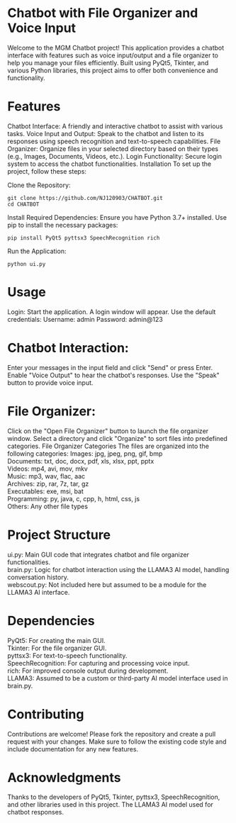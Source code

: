 # Chatbot with File Organizer and Voice Input
Welcome to the MGM Chatbot project! This application provides a chatbot interface with features such as voice input/output and a file organizer to help you manage your files efficiently. Built using PyQt5, Tkinter, and various Python libraries, this project aims to offer both convenience and functionality.

# Features
Chatbot Interface: A friendly and interactive chatbot to assist with various tasks.
Voice Input and Output: Speak to the chatbot and listen to its responses using speech recognition and text-to-speech capabilities.
File Organizer: Organize files in your selected directory based on their types (e.g., Images, Documents, Videos, etc.).
Login Functionality: Secure login system to access the chatbot functionalities.
Installation
To set up the project, follow these steps:

Clone the Repository:
```
git clone https://github.com/NJ120903/CHATBOT.git
cd CHATBOT
```
Install Required Dependencies:
Ensure you have Python 3.7+ installed. Use pip to install the necessary packages:

```
pip install PyQt5 pyttsx3 SpeechRecognition rich
```
Run the Application:
```
python ui.py
```

# Usage

Login: Start the application. A login window will appear. Use the default credentials:
Username: admin
Password: admin@123

# Chatbot Interaction:

Enter your messages in the input field and click "Send" or press Enter.
Enable "Voice Output" to hear the chatbot's responses.
Use the "Speak" button to provide voice input.

# File Organizer:

Click on the "Open File Organizer" button to launch the file organizer window.
Select a directory and click "Organize" to sort files into predefined categories.
File Organizer Categories
The files are organized into the following categories:
Images: jpg, jpeg, png, gif, bmp <br>
Documents: txt, doc, docx, pdf, xls, xlsx, ppt, pptx <br>
Videos: mp4, avi, mov, mkv <br>
Music: mp3, wav, flac, aac <br>
Archives: zip, rar, 7z, tar, gz <br>
Executables: exe, msi, bat <br>
Programming: py, java, c, cpp, h, html, css, js <br>
Others: Any other file types <br>

# Project Structure

ui.py: Main GUI code that integrates chatbot and file organizer functionalities. <br>
brain.py: Logic for chatbot interaction using the LLAMA3 AI model, handling conversation history. <br>
webscout.py: Not included here but assumed to be a module for the LLAMA3 AI interface. <br>

# Dependencies

PyQt5: For creating the main GUI. <br>
Tkinter: For the file organizer GUI.<br>
pyttsx3: For text-to-speech functionality. <br>
SpeechRecognition: For capturing and processing voice input. <br>
rich: For improved console output during development. <br>
LLAMA3: Assumed to be a custom or third-party AI model interface used in brain.py. <br>

# Contributing

Contributions are welcome! Please fork the repository and create a pull request with your changes. Make sure to follow the existing code style and include documentation for any new features.

# Acknowledgments

Thanks to the developers of PyQt5, Tkinter, pyttsx3, SpeechRecognition, and other libraries used in this project.
The LLAMA3 AI model used for chatbot responses.
